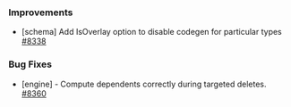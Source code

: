 ### Improvements

- [schema] Add IsOverlay option to disable codegen for particular types
  [#8338](https://github.com/pulumi/pulumi/pull/8338)

### Bug Fixes

- [engine] - Compute dependents correctly during targeted deletes.
  [#8360](https://github.com/pulumi/pulumi/pull/8360)
